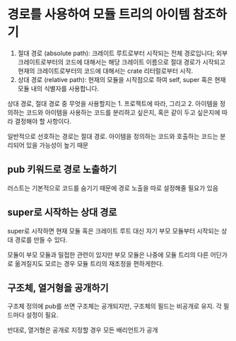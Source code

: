 경로를 사용하여 모듈 트리의 아이템 참조하기
=

1. 절대 경로 (absolute path): 크레이트 루트로부터 시작되는 전체 경로입니다; 외부 크레이트로부터의 코드에 대해서는 해당 크레이트 이름으로 절대 경로가 시작되고 현재의 크레이트로부터의 코드에 대해서는 crate 리터럴로부터 시작.
2. 상대 경로 (relative path): 현재의 모듈을 시작점으로 하여 self, super 혹은 현재 모듈 내의 식별자를 사용합니다.

상대 경로, 절대 경로 중 무엇을 사용할지는 1. 프로젝트에 따라, 그리고 2. 아이템을 정의하는 코드와 아이템을 사용하는 코드를 분리하고 싶은지, 혹은 같이 두고 싶은지에 따라 결정해야 할 사항이다.

일반적으로 선호하는 경로는 절대 경로. 
아이템을 정의하는 코드와 호출하는 코드는 분리되어 있을 가능성이 높기 때문

pub 키워드로 경로 노출하기
-
러스트는 기본적으로 코드를 숨기기 때문에 경로 노출을 따로 설정해줄 필요가 있음

super로 시작하는 상대 경로
-
super로 시작하면 현재 모듈 혹은 크레이트 루트 대신 자기 부모 모듈부터 시작되는 상대 경로를 만들 수 있다.

모듈이 부모 모듈과 밀접한 관련이 있지만 부모 모듈은 나중에 모듈 트리의 다른 어딘가로 옮겨질지도 모르는 경우 모듈 트리의 재조정을 편하게한다.

구조체, 열거형을 공개하기
-
구조체 정의에 pub를 쓰면 구조체는 공개되지만, 구조체의 필드는 비공개로 유지.
각 필드마다 설정이 필요.

반대로, 열거형은 공개로 지정할 경우 모든 배리언트가 공개
